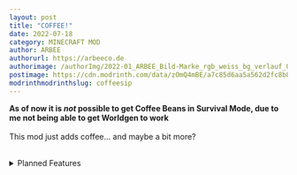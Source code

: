 ```yaml
---
layout: post
title: "COFFEE!"
date: 2022-07-18
category: MINECRAFT MOD
author: ARBEE
authorurl: https://arbeeco.de
authorimage: /authorImg/2022-01_ARBEE_Bild-Marke_rgb_weiss_bg_verlauf_01.png
postimage: https://cdn.modrinth.com/data/zOmQ4mBE/a7c85d6aa5a562d2fc8b8514d9851ecee823eca7.png
modrinthmodrinthslug: coffeesip
---
```


__As of now it is *not* possible to get Coffee Beans in Survival Mode, due to me not being able to get Worldgen to work__
<br><br>
This mod just adds coffee... and maybe a bit more?
<br><br>
<details>
<summary>Planned Features</summary>
<ul>
<li>Coffee Machiene (working like Brewing Stand)</li>
<li>Generate Coffeebeans in the World</li>
<li>Add Interop with other mods like <a href="https://modrinth.com/mod/chocolate-bar" target="_blank">Chocolate Bar</a> from woody</li>
</ul>
</details>
